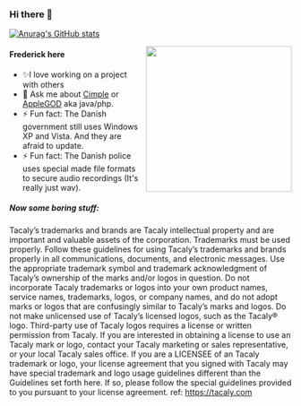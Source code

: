 ### Hi there 👋

[![Anurag's GitHub stats](https://github-readme-stats.vercel.app/api?username=ylacat&show_icons=true&theme=dark)](https://github.com/anuraghazra/github-readme-stats)

<img align="right" src="https://tacaly.com/wp-content/uploads/2021/04/logo_final-300x300.png" width="260">

#### Frederick here

- ✨I love working on a project with others 
- 💬 Ask me about [Cimple](https://github.com/ylacat/cimple) or [AppleGOD](https://github.com/ylacat/applegod) aka java/php.
- ⚡ Fun fact: The Danish government still uses Windows XP and Vista. And they are afraid to update.
- ⚡ Fun fact: The Danish police uses special made file formats to secure audio recordings (It's really just wav).

##### Now some boring stuff:

Tacaly’s trademarks and brands are Tacaly intellectual property and are important and valuable assets of the corporation. Trademarks must be used properly. Follow these guidelines for using Tacaly’s trademarks and brands properly in all communications, documents, and electronic messages. Use the appropriate trademark symbol and trademark acknowledgment of Tacaly’s ownership of the marks and/or logos in question. Do not incorporate Tacaly trademarks or logos into your own product names, service names, trademarks, logos, or company names, and do not adopt marks or logos that are confusingly similar to Tacaly’s marks and logos. Do not make unlicensed use of Tacaly’s licensed logos, such as the Tacaly® logo. Third-party use of Tacaly logos requires a license or written permission from Tacaly. If you are interested in obtaining a license to use an Tacaly mark or logo, contact your Tacaly marketing or sales representative, or your local Tacaly sales office. If you are a LICENSEE of an Tacaly trademark or logo, your license agreement that you signed with Tacaly may have special trademark and logo usage guidelines different than the Guidelines set forth here. If so, please follow the special guidelines provided to you pursuant to your license agreement. ref: https://tacaly.com
